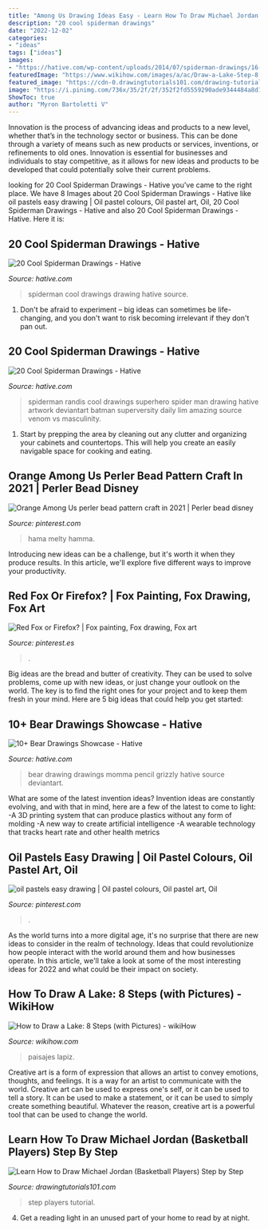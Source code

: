 ```yaml
---
title: "Among Us Drawing Ideas Easy - Learn How To Draw Michael Jordan (basketball Players) Step By Step"
description: "20 cool spiderman drawings"
date: "2022-12-02"
categories:
- "ideas"
tags: ["ideas"]
images:
- "https://hative.com/wp-content/uploads/2014/07/spiderman-drawings/16-spiderman-drawings.jpg"
featuredImage: "https://www.wikihow.com/images/a/ac/Draw-a-Lake-Step-8.jpg"
featured_image: "https://cdn-0.drawingtutorials101.com/drawing-tutorials/People/Basketball-Players/michael-jordan/how-to-draw-Michael-Jordan-step-4.png"
image: "https://i.pinimg.com/736x/35/2f/2f/352f2fd5559290ade9344484a8d1fb2f--fox-drawing-fox-painting.jpg"
ShowToc: true
author: "Myron Bartoletti V"
---
```



Innovation is the process of advancing ideas and products to a new level, whether that’s in the technology sector or business. This can be done through a variety of means such as new products or services, inventions, or refinements to old ones. Innovation is essential for businesses and individuals to stay competitive, as it allows for new ideas and products to be developed that could potentially solve their current problems.

	

		
looking for 20 Cool Spiderman Drawings - Hative you've came to the right place. We have 8 Images about 20 Cool Spiderman Drawings - Hative like oil pastels easy drawing | Oil pastel colours, Oil pastel art, Oil, 20 Cool Spiderman Drawings - Hative and also 20 Cool Spiderman Drawings - Hative. Here it is:
		
    
## 20 Cool Spiderman Drawings - Hative

<img loading=lazy src="https://hative.com/wp-content/uploads/2014/07/spiderman-drawings/16-spiderman-drawings.jpg" onerror="this.onerror=null;this.src='https://tse2.mm.bing.net/th?id=OIP.RGv0pxtNXX3n9O4tO6vl6QHaLH&amp;pid=15.1';" alt="20 Cool Spiderman Drawings - Hative">

_Source: hative.com_

>spiderman cool drawings drawing hative source. 

	

1. Don't be afraid to experiment – big ideas can sometimes be life-changing, and you don't want to risk becoming irrelevant if they don't pan out.

    
## 20 Cool Spiderman Drawings - Hative

<img loading=lazy src="https://hative.com/wp-content/uploads/2014/07/spiderman-drawings/15-spiderman-drawings.jpg" onerror="this.onerror=null;this.src='https://tse2.mm.bing.net/th?id=OIP.T1VaZ5RqE1n-VBA_-6fhJwHaJv&amp;pid=15.1';" alt="20 Cool Spiderman Drawings - Hative">

_Source: hative.com_

>spiderman randis cool drawings superhero spider man drawing hative artwork deviantart batman superversity daily lim amazing source venom vs masculinity. 

	

1. Start by prepping the area by cleaning out any clutter and organizing your cabinets and countertops. This will help you create an easily navigable space for cooking and eating.

    
## Orange Among Us Perler Bead Pattern Craft In 2021 | Perler Bead Disney

<img loading=lazy src="https://i.pinimg.com/736x/54/9d/f0/549df0c03ed4dfe244c98a71dd7c265d.jpg" onerror="this.onerror=null;this.src='https://tse2.mm.bing.net/th?id=OIP.-FWWpLl6i8zW50vtPmA2zgHaJ3&amp;pid=15.1';" alt="Orange Among Us perler bead pattern craft in 2021 | Perler bead disney">

_Source: pinterest.com_

>hama melty hamma. 

	

Introducing new ideas can be a challenge, but it's worth it when they produce results. In this article, we'll explore five different ways to improve your productivity.

    
## Red Fox Or Firefox? | Fox Painting, Fox Drawing, Fox Art

<img loading=lazy src="https://i.pinimg.com/736x/35/2f/2f/352f2fd5559290ade9344484a8d1fb2f--fox-drawing-fox-painting.jpg" onerror="this.onerror=null;this.src='https://tse3.mm.bing.net/th?id=OIP.DFuqhWQnGqjf4Breaaha1wHaMx&amp;pid=15.1';" alt="Red Fox or Firefox? | Fox painting, Fox drawing, Fox art">

_Source: pinterest.es_

>. 

	

Big ideas are the bread and butter of creativity. They can be used to solve problems, come up with new ideas, or just change your outlook on the world. The key is to find the right ones for your project and to keep them fresh in your mind. Here are 5 big ideas that could help you get started: 

    
## 10+ Bear Drawings Showcase - Hative

<img loading=lazy src="https://hative.com/wp-content/uploads/2013/08/bear-drawing-6.jpg" onerror="this.onerror=null;this.src='https://tse1.mm.bing.net/th?id=OIP.8KzCZMm6rsZDddqRUFjhegHaEt&amp;pid=15.1';" alt="10+ Bear Drawings Showcase - Hative">

_Source: hative.com_

>bear drawing drawings momma pencil grizzly hative source deviantart. 

	

What are some of the latest invention ideas?
Invention ideas are constantly evolving, and with that in mind, here are a few of the latest to come to light: 
-A 3D printing system that can produce plastics without any form of molding 
-A new way to create artificial intelligence 
-A wearable technology that tracks heart rate and other health metrics

    
## Oil Pastels Easy Drawing | Oil Pastel Colours, Oil Pastel Art, Oil

<img loading=lazy src="https://i.pinimg.com/736x/ae/15/b2/ae15b2b342950211712b1a781d473d81.jpg" onerror="this.onerror=null;this.src='https://tse4.mm.bing.net/th?id=OIP.EaKGTn3tBfJhJ5rkqwX2FgHaJ3&amp;pid=15.1';" alt="oil pastels easy drawing | Oil pastel colours, Oil pastel art, Oil">

_Source: pinterest.com_

>. 

	

As the world turns into a more digital age, it's no surprise that there are new ideas to consider in the realm of technology. Ideas that could revolutionize how people interact with the world around them and how businesses operate. In this article, we'll take a look at some of the most interesting ideas for 2022 and what could be their impact on society.

    
## How To Draw A Lake: 8 Steps (with Pictures) - WikiHow

<img loading=lazy src="https://www.wikihow.com/images/a/ac/Draw-a-Lake-Step-8.jpg" onerror="this.onerror=null;this.src='https://tse3.mm.bing.net/th?id=OIP.GnLFD7pIof2Yb0Fjyx1HwAHaFj&amp;pid=15.1';" alt="How to Draw a Lake: 8 Steps (with Pictures) - wikiHow">

_Source: wikihow.com_

>paisajes lapiz. 

	

Creative art is a form of expression that allows an artist to convey emotions, thoughts, and feelings. It is a way for an artist to communicate with the world. Creative art can be used to express one's self, or it can be used to tell a story. It can be used to make a statement, or it can be used to simply create something beautiful. Whatever the reason, creative art is a powerful tool that can be used to change the world.

    
## Learn How To Draw Michael Jordan (Basketball Players) Step By Step

<img loading=lazy src="https://cdn-0.drawingtutorials101.com/drawing-tutorials/People/Basketball-Players/michael-jordan/how-to-draw-Michael-Jordan-step-4.png" onerror="this.onerror=null;this.src='https://tse3.mm.bing.net/th?id=OIP.1AnbTNsTnNG62la4t8LrgwHaKc&amp;pid=15.1';" alt="Learn How to Draw Michael Jordan (Basketball Players) Step by Step">

_Source: drawingtutorials101.com_

>step players tutorial. 

	

4. Get a reading light in an unused part of your home to read by at night.

